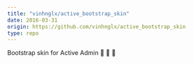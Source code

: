 ```yaml
---
title: "vinhnglx/active_bootstrap_skin"
date: 2016-03-31
origin: https://github.com/vinhnglx/active_bootstrap_skin
type: repo
---
```


Bootstrap skin for Active Admin :rocket: :rocket: :rocket: